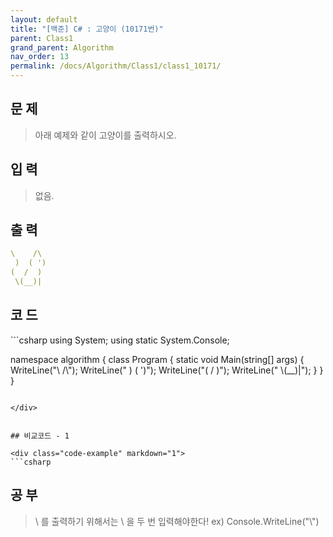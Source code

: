 ```yaml
---
layout: default
title: "[백준] C# : 고양이 (10171번)"
parent: Class1
grand_parent: Algorithm
nav_order: 13
permalink: /docs/Algorithm/Class1/class1_10171/
---
```


## 문 제
> 아래 예제와 같이 고양이를 출력하시오.


## 입 력
> 없음.



## 출 력


```yaml
\    /\
 )  ( ')
(  /  )
 \(__)|
```


## 코 드

> 

<div class="code-example" markdown="1">
```csharp
using System;
using static System.Console;

namespace algorithm
{
    class Program
    {
        static void Main(string[] args)
        {
            WriteLine("\\    /\\");
            WriteLine(" )  ( ')");
            WriteLine("(  /  )");
            WriteLine(" \\(__)|");
        }
    }
}
```

</div>


## 비교코드 - 1

<div class="code-example" markdown="1">
```csharp

```

</div>



## 공 부

> \ 를 출력하기 위해서는 \ 을 두 번 입력해야한다!
ex) Console.WriteLine("\\")